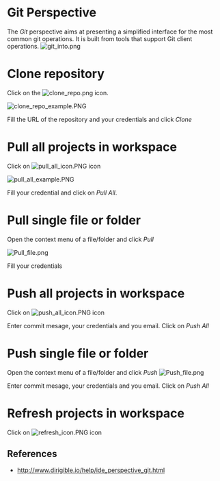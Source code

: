 # Git Perspective

The *Git* perspective aims at presenting a simplified interface for the most common git operations. It is built from tools that support Git client operations.
![git_into.png](https://www.dropbox.com/s/ueyyamb7yyo0mxm/git_into.png?dl=0&raw=1)


# Clone repository

Click on the ![clone_repo.png](https://www.dropbox.com/s/wmdvg0njnu9sdzy/clone_repo.png?dl=0&raw=1)  icon. 

![clone_repo_example.PNG](https://www.dropbox.com/s/p2km959m4vxin55/clone_repo_example.PNG?dl=0&raw=1)

Fill the URL of the repository and your credentials and click *Clone*

# Pull all projects in workspace

Click on ![pull_all_icon.PNG](https://www.dropbox.com/s/buscpqti5olcizn/pull_all_icon.PNG?dl=0&raw=1) icon

![pull_all_example.PNG](https://www.dropbox.com/s/n4zdvb4xzknvkqo/pull_all_example.PNG?dl=0&raw=1)

Fill your credential and click on *Pull All*. 

# Pull single file or folder
Open the context menu of a file/folder and click *Pull*

![Pull_file.png](https://www.dropbox.com/s/nkfo81y6wny0vnu/Pull_file.png?dl=0&raw=1)

Fill your credentials

# Push all projects in workspace

Click on ![push_all_icon.PNG](https://www.dropbox.com/s/sdonhfs4c9t6jrr/push_all_icon.PNG?dl=0&raw=1) icon

Enter commit mesage, your credentials and you email. Click on *Push All*

# Push single file or folder
Open the context menu of a file/folder and click *Push*
![Push_file.png](https://www.dropbox.com/s/dhb90cwdaogq19o/Push_file.png?dl=0&raw=1)

Enter commit mesage, your credentials and you email. Click on *Push All*

# Refresh projects in workspace

Click on ![refresh_icon.PNG](https://www.dropbox.com/s/dqevhmrl8vq79el/refresh_icon.PNG?dl=0&raw=1) icon


## References
- http://www.dirigible.io/help/ide_perspective_git.html

